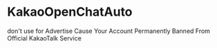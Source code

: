 # KakaoOpenChatAuto
don't use for Advertise Cause Your Account Permanently Banned From Official KakaoTalk Service
